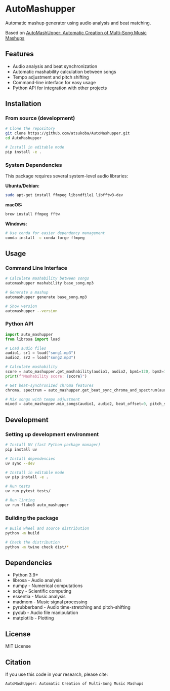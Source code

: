 # AutoMashupper

Automatic mashup generator using audio analysis and beat matching.

Based on [AutoMashUpper: Automatic Creation of Multi-Song Music Mashups](https://www.researchgate.net/publication/265130656_AutoMashUpper_Automatic_Creation_of_Multi-Song_Music_Mashups)

## Features

- Audio analysis and beat synchronization
- Automatic mashability calculation between songs
- Tempo adjustment and pitch shifting
- Command-line interface for easy usage
- Python API for integration with other projects

## Installation

### From source (development)

```bash
# Clone the repository
git clone https://github.com/atsukoba/AutoMashupper.git
cd AutoMashupper

# Install in editable mode
pip install -e .
```

### System Dependencies

This package requires several system-level audio libraries:

**Ubuntu/Debian:**
```bash
sudo apt-get install ffmpeg libsndfile1 libfftw3-dev
```

**macOS:**
```bash
brew install ffmpeg fftw
```

**Windows:**
```bash
# Use conda for easier dependency management
conda install -c conda-forge ffmpeg
```

## Usage

### Command Line Interface

```bash
# Calculate mashability between songs
automashupper mashability base_song.mp3

# Generate a mashup
automashupper generate base_song.mp3

# Show version
automashupper --version
```

### Python API

```python
import auto_mashupper
from librosa import load

# Load audio files
audio1, sr1 = load("song1.mp3")
audio2, sr2 = load("song2.mp3")

# Calculate mashability
score = auto_mashupper.get_mashability(audio1, audio2, bpm1=120, bpm2=130)
print(f"Mashability score: {score}")

# Get beat-synchronized chroma features
chroma, spectrum = auto_mashupper.get_beat_sync_chroma_and_spectrum(audio1)

# Mix songs with tempo adjustment
mixed = auto_mashupper.mix_songs(audio1, audio2, beat_offset=0, pitch_shift=2)
```

## Development

### Setting up development environment

```bash
# Install UV (fast Python package manager)
pip install uv

# Install dependencies
uv sync --dev

# Install in editable mode
uv pip install -e .

# Run tests
uv run pytest tests/

# Run linting
uv run flake8 auto_mashupper
```

### Building the package

```bash
# Build wheel and source distribution
python -m build

# Check the distribution
python -m twine check dist/*
```

## Dependencies

- Python 3.9+
- librosa - Audio analysis
- numpy - Numerical computations
- scipy - Scientific computing
- essentia - Music analysis
- madmom - Music signal processing
- pyrubberband - Audio time-stretching and pitch-shifting
- pydub - Audio file manipulation
- matplotlib - Plotting

## License

MIT License

## Citation

If you use this code in your research, please cite:

```
AutoMashUpper: Automatic Creation of Multi-Song Music Mashups
```
